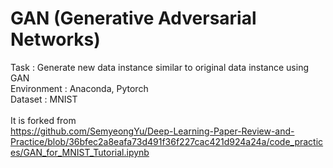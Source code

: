 # GAN (Generative Adversarial Networks)

Task : Generate new data instance similar to original data instance using GAN <br />
Environment : Anaconda, Pytorch <br />
Dataset : MNIST <br />
<br />
It is forked from <br />
https://github.com/SemyeongYu/Deep-Learning-Paper-Review-and-Practice/blob/36bfec2a8eafa73d491f36f227cac421d924a24a/code_practices/GAN_for_MNIST_Tutorial.ipynb
